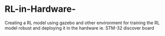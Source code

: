 # RL-in-Hardware-
Creating a RL model using gazebo and other environment for training the RL model robust and deploying it in the hardware ie. STM-32 discover board
